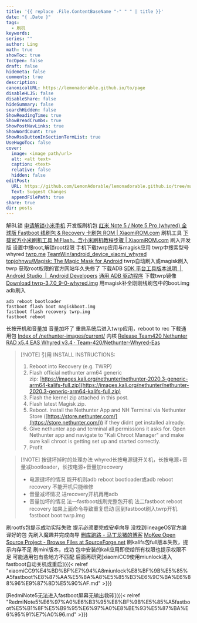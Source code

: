 ```yaml
---
title: '{{ replace .File.ContentBaseName "-" " " | title }}'
date: "{ .Date }"
tags:
  - 刷机
keywords: 
series: ""
author: Ling
math: true
showToc: true
TocOpen: false
draft: false
hidemeta: false
comments: true
description: 
canonicalURL: https://lemonadorable.github.io/to/page
disableHLJS: false
disableShare: false
hideSummary: false
searchHidden: false
ShowReadingTime: true
ShowBreadCrumbs: true
ShowPostNavLinks: true
ShowWordCount: true
ShowRssButtonInSectionTermList: true
UseHugoToc: false
cover:
  image: <image path/url>
  alt: <alt text>
  caption: <text>
  relative: false
  hidden: false
editPost:
  URL: https://github.com/LemonAdorable/lemonadorable.github.io/tree/master/content
  Text: Suggest Changes
  appendFilePath: true
share: true
dir: posts
---
```


解BL锁
[申请解锁小米手机](https://www.miui.com/unlock/index.html)
开发版刷机包
[红米 Note 5 / Note 5 Pro (whyred) 全球版 Fastboot 线刷包 & Recovery 卡刷包 ROM | XiaomiROM.com](https://xiaomirom.com/rom/redmi-note-5-note-5-pro-whyred-global-fastboot-recovery-rom/)
刷机工具
[下载官方小米刷机工具 MiFlash，含小米刷机教程步骤 | XiaomiROM.com](https://xiaomirom.com/download-xiaomi-flash-tool-miflash/)
刷入开发版
设置中搜root,解锁root权限
手机下载twrp应用与magisk应用
twrp中搜索型号whyred
[twrp.me](https://twrp.me/)
[TeamWin/android_device_xiaomi_whyred](https://github.com/TeamWin/android_device_xiaomi_whyred)
[topjohnwu/Magisk: The Magic Mask for Android](https://github.com/topjohnwu/Magisk)
twrp自动刷入或magisk刷入twrp
获取root权限的官方网站年久失修了
下载ADB
[SDK 平台工具版本说明  |  Android Studio  |  Android Developers](https://developer.android.com/tools/releases/platform-tools?hl=zh-cn)
[通用 ADB 驱动程序](https://adb.clockworkmod.com/)
下载twrp镜像
[Download twrp-3.7.0_9-0-whyred.img](https://dl.twrp.me/whyred/twrp-3.7.0_9-0-whyred.img.html)
用magisk补全刚刚线刷包中的boot.img
adb刷入

``` shell
adb reboot bootloader
fastboot flash boot magiskboot.img
fastboot flash recovery twrp.img
fastboot reboot
```

长按开机和音量加
音量加坏了
重启系统后进入twrp应用，reboot to rec
下载通用包
[Index of /nethunter-images/current/](https://kali.download/nethunter-images/current/)
内核
[Release Team420 Nethunter RAD x5.4 EAS Whyred v3.4 · Team-420/Nethunter-Whyred-Eas](https://github.com/Team-420/Nethunter-Whyred-Eas/releases/tag/Nethunter-v3.4)

> [!NOTE] 引用
> INSTALL INSTRUCTIONS:
> 
> 1. Reboot into Recovery (e.g. TWRP)
> 2. Flash official nethunter arm64 generic zip: [https://images.kali.org/nethunter/nethunter-2020.3-generic-arm64-kalifs-full.zip](https://images.kali.org/nethunter/nethunter-2020.3-generic-arm64-kalifs-full.zip)
> 3. Flash the kernel zip attached in this post.
> 4. Flash latest Magisk zip.
> 5. Reboot. Install the Nethunter App and NH Terminal via Nethunter Store ([https://store.nethunter.com/](https://store.nethunter.com/)) if they didnt get installed already.
> 6. Give nethunter app and terminal all permissions it asks for. Open Nethunter app and navigate to "Kali Chroot Manager" and make sure kali chroot is getting set up and started correctly.
> 7. Profit

> [!NOTE] 按键坏掉时的处理办法
> whyred长按电源键开关机，长按电源+音量减bootloader，长按电源+音量加recovery
> - 电源键坏的情况
> 能开机则adb reboot bootloader或adb reboot recovery
> 不能开机只能维修
> - 音量减坏情况
> 进recovery开机再用adb
> - 音量加坏的情况
> 法一fastboot线刷完整包开机
> 法二fastboot reboot recovery
> 如果上面命令导致重复启动
> 回到fastboot刷入twrp开机fastboot boot twrp.img

刷rootfs包提示成功实际失败
提示必须要完成安卓向导
没找到lineageOS官方编译好的包
先刷入魔趣并完成向导
[删库跑路 - 马丁龙猪的博客](https://blog.mokeedev.com/2023/01/1437/)
[MoKee Open Source Project - Browse Files at SourceForge.net](https://sourceforge.net/projects/mokee/files/)
刷kalifs包full版本失败，提示内存不足
刷mini版本，成功
包中安装的kali应用即使给所有权限也提示权限不足
可能通用包有些地方不匹配
后面再研究[xiaomiCC9使用miunlock进入fastboot自动关机或重启]({{< relref "xiaomiCC9%E4%BD%BF%E7%94%A8miunlock%E8%BF%9B%E5%85%A5fastboot%E8%87%AA%E5%8A%A8%E5%85%B3%E6%9C%BA%E6%88%96%E9%87%8D%E5%90%AF.md" >}})

[RedmiNote5无法进入fastboot屏幕无输出救砖]({{< relref "RedmiNote5%E6%97%A0%E6%B3%95%E8%BF%9B%E5%85%A5fastboot%E5%B1%8F%E5%B9%95%E6%97%A0%E8%BE%93%E5%87%BA%E6%95%91%E7%A0%96.md" >}})